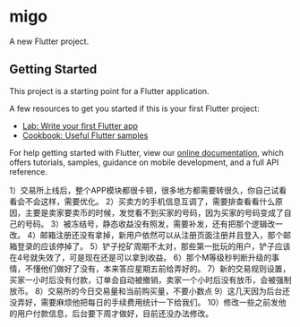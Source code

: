 # migo

A new Flutter project.

## Getting Started

This project is a starting point for a Flutter application.

A few resources to get you started if this is your first Flutter project:

- [Lab: Write your first Flutter app](https://flutter.dev/docs/get-started/codelab)
- [Cookbook: Useful Flutter samples](https://flutter.dev/docs/cookbook)

For help getting started with Flutter, view our
[online documentation](https://flutter.dev/docs), which offers tutorials,
samples, guidance on mobile development, and a full API reference.




1）交易所上线后，整个APP模块都很卡顿，很多地方都需要转很久，你自己试看看会不会这样，需要优化。
2）买卖方的手机信息互调了，需要排查看看什么原因，主要是卖家要卖币的时候，发觉看不到买家的号码，因为买家的号码变成了自己的号码。
3）被冻结号，静态收益没有照发，需要补发，还有把那个逻辑改一改。
4）邮箱注册还没有拿掉，新用户依然可以从注册页面注册并且登入，那个邮箱登录的应该停掉了。
5）铲子挖矿周期不太对，那些第一批玩的用户，铲子应该在4号就失效了，可是现在还是可以拿到收益。
6）那个M等级秒判断升级的事情，不懂他们做好了没有，本来答应星期五前给弄好的。
7）新的交易规则设置，买家一小时后没有付款，订单会自动被撤销，卖家一个小时后没有放币，会被强制放币。
8）交易所的今日交易量和当前购买量，不要小数点
9）这几天因为后台还没弄好，需要麻烦他把每日的手续费用统计一下给我们。
10）修改一些之前发他的用户付款信息，后台要下周才做好，目前还没办法修改。






